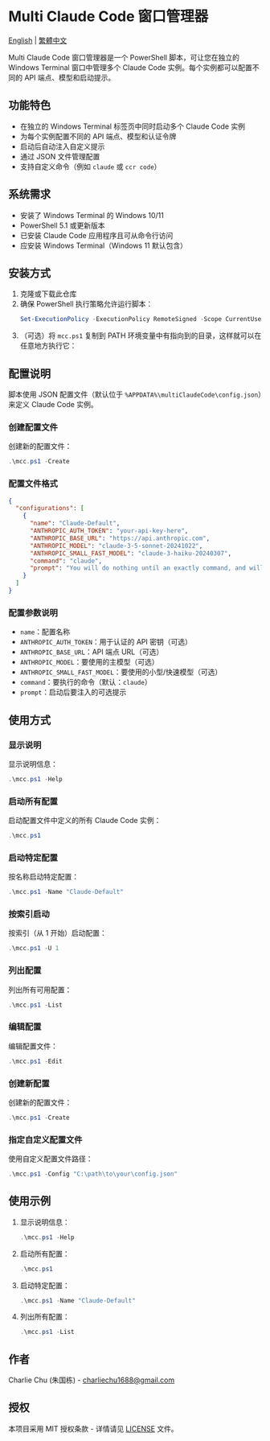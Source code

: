 # Multi Claude Code 窗口管理器

[English](README.md) | [繁體中文](README.zh-TW.md)

Multi Claude Code 窗口管理器是一个 PowerShell 脚本，可让您在独立的 Windows Terminal 窗口中管理多个 Claude Code 实例。每个实例都可以配置不同的 API 端点、模型和启动提示。

## 功能特色

- 在独立的 Windows Terminal 标签页中同时启动多个 Claude Code 实例
- 为每个实例配置不同的 API 端点、模型和认证令牌
- 启动后自动注入自定义提示
- 通过 JSON 文件管理配置
- 支持自定义命令（例如 `claude` 或 `ccr code`）

## 系统需求

- 安装了 Windows Terminal 的 Windows 10/11
- PowerShell 5.1 或更新版本
- 已安装 Claude Code 应用程序且可从命令行访问
- 应安装 Windows Terminal（Windows 11 默认包含）

## 安装方式

1. 克隆或下载此仓库
2. 确保 PowerShell 执行策略允许运行脚本：
   ```powershell
   Set-ExecutionPolicy -ExecutionPolicy RemoteSigned -Scope CurrentUser
   ```
3. （可选）将 `mcc.ps1` 复制到 PATH 环境变量中有指向到的目录，这样就可以在任意地方执行它：

## 配置说明

脚本使用 JSON 配置文件（默认位于 `%APPDATA%\multiClaudeCode\config.json`）来定义 Claude Code 实例。

### 创建配置文件

创建新的配置文件：
```powershell
.\mcc.ps1 -Create
```

### 配置文件格式

```json
{
  "configurations": [
    {
      "name": "Claude-Default",
      "ANTHROPIC_AUTH_TOKEN": "your-api-key-here",
      "ANTHROPIC_BASE_URL": "https://api.anthropic.com",
      "ANTHROPIC_MODEL": "claude-3-5-sonnet-20241022",
      "ANTHROPIC_SMALL_FAST_MODEL": "claude-3-haiku-20240307",
      "command": "claude",
      "prompt": "You will do nothing until an exactly command, and will always response in Chinese."
    }
  ]
}
```

### 配置参数说明

- `name`：配置名称
- `ANTHROPIC_AUTH_TOKEN`：用于认证的 API 密钥（可选）
- `ANTHROPIC_BASE_URL`：API 端点 URL（可选）
- `ANTHROPIC_MODEL`：要使用的主模型（可选）
- `ANTHROPIC_SMALL_FAST_MODEL`：要使用的小型/快速模型（可选）
- `command`：要执行的命令（默认：`claude`）
- `prompt`：启动后要注入的可选提示

## 使用方式

### 显示说明

显示说明信息：
```powershell
.\mcc.ps1 -Help
```

### 启动所有配置

启动配置文件中定义的所有 Claude Code 实例：
```powershell
.\mcc.ps1
```

### 启动特定配置

按名称启动特定配置：
```powershell
.\mcc.ps1 -Name "Claude-Default"
```

### 按索引启动

按索引（从 1 开始）启动配置：
```powershell
.\mcc.ps1 -U 1
```

### 列出配置

列出所有可用配置：
```powershell
.\mcc.ps1 -List
```

### 编辑配置

编辑配置文件：
```powershell
.\mcc.ps1 -Edit
```

### 创建新配置

创建新的配置文件：
```powershell
.\mcc.ps1 -Create
```

### 指定自定义配置文件

使用自定义配置文件路径：
```powershell
.\mcc.ps1 -Config "C:\path\to\your\config.json"
```

## 使用示例

1. 显示说明信息：
   ```powershell
   .\mcc.ps1 -Help
   ```

2. 启动所有配置：
   ```powershell
   .\mcc.ps1
   ```

3. 启动特定配置：
   ```powershell
   .\mcc.ps1 -Name "Claude-Default"
   ```

4. 列出所有配置：
   ```powershell
   .\mcc.ps1 -List
   ```

## 作者

Charlie Chu (朱国栋) - charliechu1688@gmail.com

## 授权

本项目采用 MIT 授权条款 - 详情请见 [LICENSE](LICENSE) 文件。